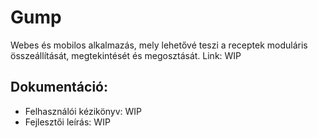 # Gump
Webes és mobilos alkalmazás, mely lehetővé teszi a receptek moduláris összeállítását, megtekintését és megosztását.
Link: WIP

## Dokumentáció:
- Felhasználói kézikönyv: WIP
- Fejlesztői leírás: WIP
